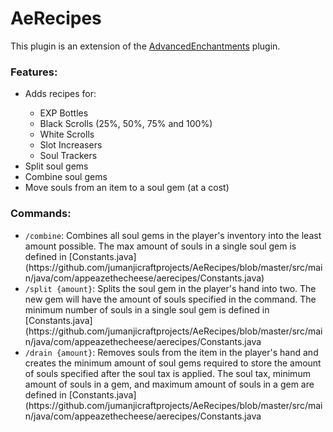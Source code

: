 # AeRecipes
This plugin is an extension of the [AdvancedEnchantments](https://advancedplugins.net/item/AdvancedEnchantments.1) plugin.

<h3>Features:</h3>
<ul>
  <li>Adds recipes for: </li>
  <ul>
    <li>EXP Bottles</li>
    <li>Black Scrolls (25%, 50%, 75% and 100%)</li>
    <li>White Scrolls</li>
    <li>Slot Increasers</li>
    <li>Soul Trackers</li>
  </ul>
  <li>Split soul gems</li>
  <li>Combine soul gems</li>
  <li>Move souls from an item to a soul gem (at a cost)</li>
</ul>

<h3>Commands:</h3>
<ul>
  <li><code>/combine</code>: Combines all soul gems in the player's inventory into the least amount possible. The max amount of souls in a single soul gem is defined in [Constants.java](https://github.com/jumanjicraftprojects/AeRecipes/blob/master/src/main/java/com/appeazethecheese/aerecipes/Constants.java)</li>
  <li><code>/split {amount}</code>: Splits the soul gem in the player's hand into two. The new gem will have the amount of souls specified in the command. The minimum number of souls in a single soul gem is defined in [Constants.java](https://github.com/jumanjicraftprojects/AeRecipes/blob/master/src/main/java/com/appeazethecheese/aerecipes/Constants.java</li>
  <li><code>/drain {amount}</code>: Removes souls from the item in the player's hand and creates the minimum amount of soul gems required to store the amount of souls specified after the soul tax is applied. The soul tax, minimum amount of souls in a gem, and maximum amount of souls in a gem are defined in [Constants.java](https://github.com/jumanjicraftprojects/AeRecipes/blob/master/src/main/java/com/appeazethecheese/aerecipes/Constants.java</li>
</ul>
